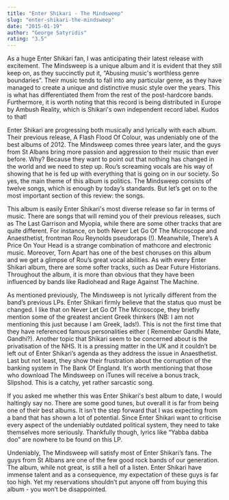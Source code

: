 ```yaml
---
title: "Enter Shikari - The Mindsweep"
slug: "enter-shikari-the-mindsweep"
date: "2015-01-19"
author: "George Satyridis"
rating: "3.5"
---
```


As a huge Enter Shikari fan, I was anticipating their latest release with excitement. The Mindsweep is a unique album and it is evident that they still keep on, as they succinctly put it, “Abusing music's worthless genre boundaries”. Their music tends to fall into any particular genre, as they have managed to create a unique and distinctive music style over the years. This is what has differentiated them from the rest of the post-hardcore bands. Furthermore, it is worth noting that this record is being distributed in Europe by Ambush Reality, which is Shikari's own independent record label. Kudos to that!

Enter Shikari are progressing both musically and lyrically with each album. Their previous release, A Flash Flood Of Colour, was undeniably one of the best albums of 2012. The Mindsweep comes three years later, and the guys from St Albans bring more passion and aggression to their music than ever before. Why? Because they want to point out that nothing has changed in the world and we need to step up. Rou’s screaming vocals are his way of showing that he is fed up with everything that is going on in our society. So yes, the main theme of this album is politics. The Mindsweep consists of twelve songs, which is enough by today’s standards. But let’s get on to the most important section of this review: the songs.

This album is easily Enter Shikari's most diverse release so far in terms of music. There are songs that will remind you of their previous releases, such as The Last Garrison and Myopia, while there are some other tracks that are quite different. For instance, on both Never Let Go Of The Microscope and Anaesthetist, frontman Rou Reynolds pseudoraps (!). Meanwhile, There’s A Price On Your Head is a strange combination of mathcore and electronic music. Moreover, Torn Apart has one of the best choruses on this album and we get a glimpse of Rou’s great vocal abilities. As with every Enter Shikari album, there are some softer tracks, such as Dear Future Historians. Throughout the album, it is more than obvious that they have been influenced by bands like Radiohead and Rage Against The Machine.

As mentioned previously, The Mindsweep is not lyrically different from the band’s previous LPs. Enter Shikari firmly believe that the status quo must be changed. I like that on Never Let Go Of The Microscope, they briefly mention some of the greatest ancient Greek thinkers (NB: I am not mentioning this just because I am Greek, lads!). This is not the first time that they have referenced famous personalities either ( Remember Gandhi Mate, Gandhi?). Another topic that Shikari seem to be concerned about is the privatisation of the NHS. It is a pressing matter in the UK and it couldn’t be left out of Enter Shikari’s agenda as they address the issue in Anaesthetist. Last but not least, they show their frustration about the corruption of the banking system in The Bank Of England. It's worth mentioning that those who download The Mindsweep on iTunes will receive a bonus track, Slipshod. This is a catchy, yet rather sarcastic song.

If you asked me whether this was Enter Shikari's best album to date, I would haltingly say no. There are some good tunes, but overall it is far from being one of their best albums. It isn’t the step forward that I was expecting from a band that has shown a lot of potential. Since Enter Shikari want to criticise every aspect of the undeniably outdated political system, they need to take themselves more seriously. Thankfully though, lyrics like “Yabba dabba doo” are nowhere to be found on this LP.

Undeniably, The Mindsweep will satisfy most of Enter Shikari’s fans. The guys from St Albans are one of the few good rock bands of our generation. The album, while not great, is still a hell of a listen. Enter Shikari have immense talent and as a consequence, my expectation of these guys is far too high. Yet my reservations shouldn’t put anyone off from buying this album - you won’t be disappointed.
